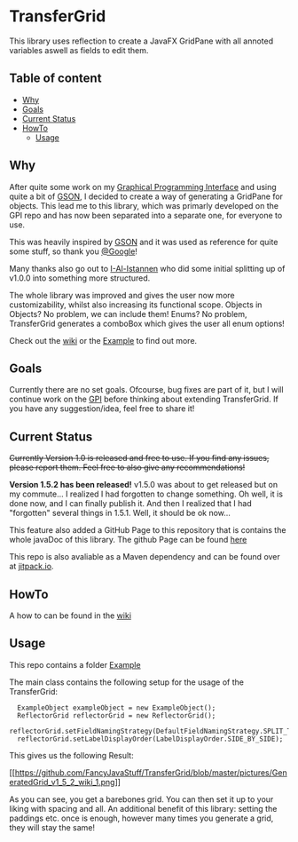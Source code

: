 # TransferGrid
This library uses reflection to create a JavaFX GridPane with all annoted variables aswell as fields to edit them.

## Table of content

- [Why](#Reasoning)
- [Goals](#Goals)
- [Current Status](#Current-Status)
- [HowTo](#HowTo)
  - [Usage](#Usage)

## Why

After quite some work on my [Graphical Programming Interface](https://github.com/FancyJavaStuff/GPI) and using quite a bit of [GSON](https://github.com/google/gson), I decided to create a way of generating a GridPane for objects. This lead me to this library, which was primarly developed on the GPI repo and has now been separated into a separate one, for everyone to use.

This was heavily inspired by [GSON](https://github.com/google/gson) and it was used as reference for quite some stuff, so thank you [@Google](https://github.com/google)!

Many thanks also go out to [I-Al-Istannen](https://github.com/I-Al-Istannen) who did some initial splitting up of v1.0.0 into something more structured.

The whole library was improved and gives the user now more customizability, whilst also increasing its functional scope. Objects in Objects? No problem, we can include them! Enums? No problem, TransferGrid generates a comboBox which gives the user all enum options!

Check out the [wiki](https://github.com/FancyJavaStuff/TransferGrid/wiki) or the [Example](https://github.com/FancyJavaStuff/TransferGrid/tree/master/src/main/java/Example) to find out more.
## Goals

Currently there are no set goals. Ofcourse, bug fixes are part of it, but I will continue work on the [GPI](https://github.com/FancyJavaStuff/GPI) before thinking about extending TransferGrid. If you have any suggestion/idea, feel free to share it!

## Current Status

~~Currently Version 1.0 is released and free to use. If you find any issues, please report them. Feel free to also give any recommendations!~~ 

**Version 1.5.2 has been released!**
v1.5.0 was about to get released but on my commute... I realized I had forgotten to change something. Oh well, it is done now, and I can finally publish it. And then I realized that I had "forgotten" several things in 1.5.1. Well, it should be ok now...

This feature also added a GitHub Page to this repository that is contains the whole javaDoc of this library. The github Page can be found [here](https://fancyjavastuff.github.io/TransferGrid/javaDoc/index.html)

This repo is also avaliable as a Maven dependency and can be found over at [jitpack.io](https://jitpack.io/#FancyJavaStuff/TransferGrid/v1.5.2).

## HowTo

A how to can be found in the [wiki](https://github.com/FancyJavaStuff/TransferGrid/wiki)

## Usage

This repo contains a folder [Example](https://github.com/FancyJavaStuff/TransferGrid/tree/master/src/main/java/Example)

The main class contains the following setup for the usage of the TransferGrid:
```
  ExampleObject exampleObject = new ExampleObject();
  ReflectorGrid reflectorGrid = new ReflectorGrid();
  reflectorGrid.setFieldNamingStrategy(DefaultFieldNamingStrategy.SPLIT_TO_CAPITALIZED_WORDS);
  reflectorGrid.setLabelDisplayOrder(LabelDisplayOrder.SIDE_BY_SIDE);
```

This gives us the following Result:

[[https://github.com/FancyJavaStuff/TransferGrid/blob/master/pictures/GeneratedGrid_v1_5_2_wiki_1.png]]

As you can see, you get a barebones grid. You can then set it up to your liking with spacing and all. An additional benefit of this library: setting the paddings etc. once is enough, however many times you generate a grid, they will stay the same!
